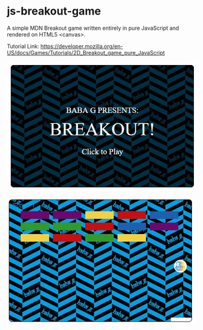 # js-breakout-game
A simple MDN Breakout game written entirely in pure JavaScript and rendered on HTML5 &lt;canvas>.

Tutorial Link:
https://developer.mozilla.org/en-US/docs/Games/Tutorials/2D_Breakout_game_pure_JavaScript

![Alt text](images/bg-breakout-screenshot-1.jpg?raw=true "Title")

![Alt text](images/bg-breakout-screenshot-2.jpg?raw=true "Title")

